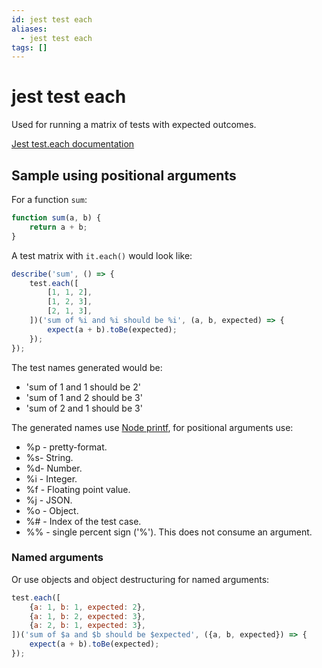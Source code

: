 ```yaml
---
id: jest test each
aliases:
  - jest test each
tags: []
---
```


# jest test each

Used for running a matrix of tests with expected outcomes.

[Jest test.each documentation](https://jestjs.io/docs/api#testeachtablename-fn-timeout)

## Sample using positional arguments

For a function `sum`:
```js
function sum(a, b) {
    return a + b;
}
```

A test matrix with `it.each()` would look like:
```js
describe('sum', () => {
    test.each([
        [1, 1, 2],
        [1, 2, 3],
        [2, 1, 3],
    ])('sum of %i and %i should be %i', (a, b, expected) => {
        expect(a + b).toBe(expected);
    });
});
```

The test names generated would be:
- 'sum of 1 and 1 should be 2'
- 'sum of 1 and 2 should be 3'
- 'sum of 2 and 1 should be 3'

The generated names use [Node printf](https://nodejs.org/api/util.html#util_util_format_format_args), for positional arguments use:
- %p - pretty-format.
- %s- String.
- %d- Number.
- %i - Integer.
- %f - Floating point value.
- %j - JSON.
- %o - Object.
- %# - Index of the test case.
- %% - single percent sign ('%'). This does not consume an argument.

### Named arguments

Or use objects and object destructuring for named arguments:
```js
test.each([
    {a: 1, b: 1, expected: 2},
    {a: 1, b: 2, expected: 3},
    {a: 2, b: 1, expected: 3},
])('sum of $a and $b should be $expected', ({a, b, expected}) => {
    expect(a + b).toBe(expected);
});
```

